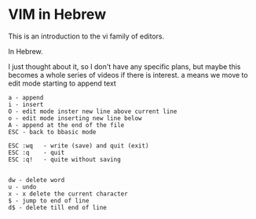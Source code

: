 # VIM in Hebrew

This is an introduction to the vi family of editors.

In Hebrew.

I just thought about it, so I don't have any specific plans, but maybe this becomes a whole series
of videos if there is interest.
 a means we move to edit mode starting to append text

```
a - append
i - insert
O - edit mode inster new line above current line
o - edit mode inserting new line below
A - append at the end of the file
ESC - back to bbasic mode

ESC :wq   - write (save) and quit (exit)
ESC :q    - quit
ESC :q!   - quite without saving


dw - delete word
u - undo
x - x delete the current character
$ - jump to end of line
d$ - delete till end of line

```
